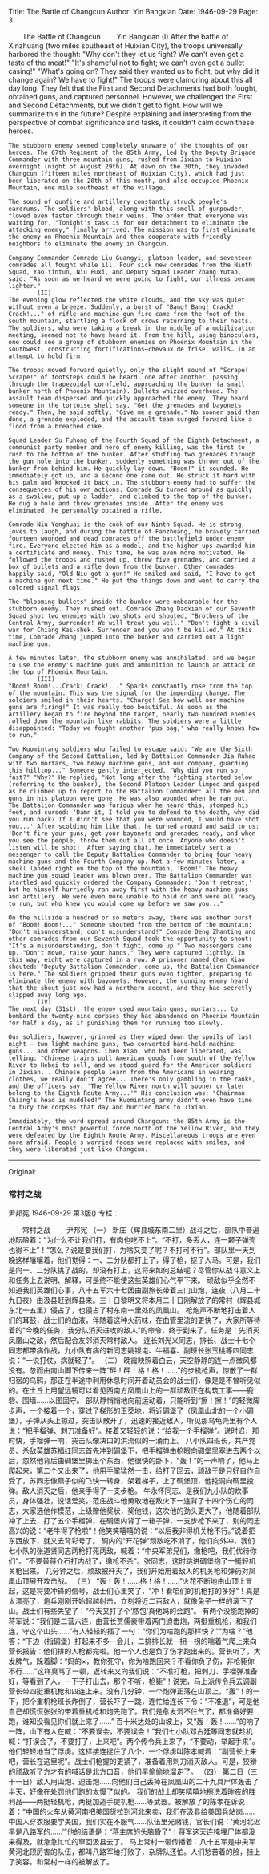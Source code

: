 Title: The Battle of Changcun
Author: Yin Bangxian
Date: 1946-09-29
Page: 3

　　The Battle of Changcun
　　Yin Bangxian
            (I)
    After the battle of Xinzhuang (two miles southeast of Huixian City), the troops universally harbored the thought: "Why don't they let us fight? We can't even get a taste of the meat!" "It's shameful not to fight; we can't even get a bullet casing!" "What's going on? They said they wanted us to fight, but why did it change again? We have to fight!" The troops were clamoring about this all day long. They felt that the First and Second Detachments had both fought, obtained guns, and captured personnel. However, we challenged the First and Second Detachments, but we didn't get to fight. How will we summarize this in the future? Despite explaining and interpreting from the perspective of combat significance and tasks, it couldn't calm down these heroes.

    The stubborn enemy seemed completely unaware of the thoughts of our heroes. The 67th Regiment of the 85th Army, led by the Deputy Brigade Commander with three mountain guns, rushed from Jixian to Huixian overnight (night of August 29th). At dawn on the 30th, they invaded Changcun (fifteen miles northeast of Huixian City), which had just been liberated on the 20th of this month, and also occupied Phoenix Mountain, one mile southeast of the village.

    The sound of gunfire and artillery constantly struck people's eardrums. The soldiers' blood, along with this smell of gunpowder, flowed even faster through their veins. The order that everyone was waiting for, "Tonight's task is for our detachment to eliminate the attacking enemy," finally arrived. The mission was to first eliminate the enemy on Phoenix Mountain and then cooperate with friendly neighbors to eliminate the enemy in Changcun.

    Company Commander Comrade Liu Guangyi, platoon leader, and seventeen comrades all fought while ill. Four sick new comrades from the Ninth Squad, Yao Yintun, Niu Fuxi, and Deputy Squad Leader Zhang Yutao, said: "As soon as we heard we were going to fight, our illness became lighter."
            (II)
    The evening glow reflected the white clouds, and the sky was quiet without even a breeze. Suddenly, a burst of "Bang! Bang! Crack! Crack!..." of rifle and machine gun fire came from the foot of the south mountain, startling a flock of crows returning to their nests. The soldiers, who were taking a break in the middle of a mobilization meeting, seemed not to have heard it. From the hill, using binoculars, one could see a group of stubborn enemies on Phoenix Mountain in the southwest, constructing fortifications—chevaux de frise, walls… in an attempt to hold firm.

    The troops moved forward quietly, only the slight sound of "Scrape! Scrape!" of footsteps could be heard, one after another, passing through the trapezoidal cornfield, approaching the bunker (a small bunker north of Phoenix Mountain). Bullets whizzed overhead. The assault team dispersed and quickly approached the enemy. They heard someone in the tortoise shell say, "Get the grenades and bayonets ready." Then, he said softly, "Give me a grenade." No sooner said than done, a grenade exploded, and the assault team surged forward like a flood from a breached dike.

    Squad Leader Su Fuhong of the Fourth Squad of the Eighth Detachment, a communist party member and hero of enemy killing, was the first to rush to the bottom of the bunker. After stuffing two grenades through the gun hole into the bunker, suddenly something was thrown out of the bunker from behind him. He quickly lay down. "Boom!" it sounded. He immediately got up, and a second one came out. He struck it hard with his palm and knocked it back in. The stubborn enemy had to suffer the consequences of his own actions. Comrade Su turned around as quickly as a swallow, put up a ladder, and climbed to the top of the bunker. He dug a hole and threw grenades inside. After the enemy was eliminated, he personally obtained a rifle.

    Comrade Niu Yonghuai is the cook of our Ninth Squad. He is strong, loves to laugh, and during the battle of Fanzhuang, he bravely carried fourteen wounded and dead comrades off the battlefield under enemy fire. Everyone elected him as a model, and the higher-ups awarded him a certificate and money. This time, he was even more motivated. He followed the troops and rushed up, threw five grenades, and carried a box of bullets and a rifle down from the bunker. Other comrades happily said, "Old Niu got a gun!" He smiled and said, "I have to get a machine gun next time." He put the things down and went to carry the colored signal flags.

    The "blooming bullets" inside the bunker were unbearable for the stubborn enemy. They rushed out. Comrade Zhang Daoxian of our Seventh Squad shot two enemies with two shots and shouted, "Brothers of the Central Army, surrender! We will treat you well." "Don't fight a civil war for Chiang Kai-shek. Surrender and you won't be killed." At this time, Comrade Zhang jumped into the bunker and carried out a light machine gun.

    A few minutes later, the stubborn enemy was annihilated, and we began to use the enemy's machine guns and ammunition to launch an attack on the top of Phoenix Mountain.
            (III)
    "Boom! Boom!...Crack! Crack!..." Sparks constantly rose from the top of the mountain. This was the signal for the impending charge. The soldiers smiled in their hearts. "Charge! See how well our machine guns are firing!" It was really too beautiful. As soon as the artillery began to fire beyond the target, nearly two hundred enemies rolled down the mountain like rabbits. The soldiers were a little disappointed: "Today we fought another 'pus bag,' who really knows how to run."

    Two Kuomintang soldiers who failed to escape said: "We are the Sixth Company of the Second Battalion, led by Battalion Commander Jia Ruhao with two mortars, two heavy machine guns, and our company, guarding this hilltop..." Someone gently interjected, "Why did you run so fast?" "Why?" He replied, "Not long after the fighting started below (referring to the bunker), the Second Platoon Leader limped and gasped as he climbed up to report to the Battalion Commander: all the men and guns in his platoon were gone. He was also wounded when he ran out. The Battalion Commander was furious when he heard this, stomped his feet, and cursed: 'Damn it, I told you to defend to the death, why did you run back? If I didn't see that you were wounded, I would have shot you...' After scolding him like that, he turned around and said to us: 'Don't fire your guns, get your bayonets and grenades ready, and when you see the people, throw them out all at once. Anyone who doesn't listen will be shot!' After saying that, he immediately sent a messenger to call the Deputy Battalion Commander to bring four heavy machine guns and the Fourth Company up. Not a few minutes later, a shell landed right on the top of the mountain, 'Boom!' The heavy machine gun squad leader was blown over. The Battalion Commander was startled and quickly ordered the Company Commander: 'Don't retreat,' but he himself hurriedly ran away first with the heavy machine guns and artillery. We were even more unable to hold on and were all ready to run, but who knew you would come up before we saw you..."

    On the hillside a hundred or so meters away, there was another burst of "Boom! Boom!..." Someone shouted from the bottom of the mountain: "Don't misunderstand, don't misunderstand!" Comrade Deng Zhanting and other comrades from our Seventh Squad took the opportunity to shout: "It's a misunderstanding, don't fight, come up." Two messengers came up. "Don't move, raise your hands." They were captured lightly. In this way, eight were captured in a row. A prisoner named Chen Xiao shouted: "Deputy Battalion Commander, come up, the Battalion Commander is here." The soldiers gripped their guns even tighter, preparing to eliminate the enemy with bayonets. However, the cunning enemy heard that the shout just now had a northern accent, and they had secretly slipped away long ago.
            (IV)
    The next day (31st), the enemy used mountain guns, mortars... to bombard the twenty-nine corpses they had abandoned on Phoenix Mountain for half a day, as if punishing them for running too slowly.

    Our soldiers, however, grinned as they wiped down the spoils of last night – two light machine guns, two converted hand-held machine guns... and other weapons. Chen Xiao, who had been liberated, was telling: "Chinese trains pull American goods from south of the Yellow River to Hebei to sell, and we stood guard for the American soldiers in Jixian... Chinese people learn from the Americans in wearing clothes, we really don't agree... There's only gambling in the ranks, and the officers say: 'The Yellow River north will sooner or later belong to the Eighth Route Army...'" His conclusion was: "Chairman Chiang's head is muddled!" The Kuomintang army didn't even have time to bury the corpses that day and hurried back to Jixian.

    Immediately, the word spread around Changcun: the 85th Army is the Central Army's most powerful force north of the Yellow River, and they were defeated by the Eighth Route Army. Miscellaneous troops are even more afraid. People's worried faces were replaced with smiles, and they were liberated just like Changcun.



<hr /> 

Original: 


### 常村之战
尹邦宪
1946-09-29
第3版()
专栏：

　　常村之战
　　尹邦宪
            （一）
    新庄（辉县城东南二里）战斗之后，部队中普遍地酝酿着：“为什么不让我们打，有肉也吃不上”。“不打，多丢人，连一颗子弹壳也得不上”！“怎么？说是要我们打，为啥又变了呢？不打可不行”。部队里一天到晚这样嚷嚷着，他们觉得：一、二分队都打上了，得了枪，捉了人马。可是，我们是向一、二分队挑了战的，却没有打上，这将来如何总结呢？尽管你从战斗意义上和任务上去说明、解释，可是终不能使这些英雄们心气平下来。
    顽敌似乎全然不知道我们英雄们心事，八十五军六十七团由副旅长带着三门山炮，连夜（八月二十九日夜）由汲县赶到辉县来。三十日黎明又将本月二十日刚解放了的常村（辉县城东北十五里）侵占了，也侵占了村东南一里处的凤凰山。
    枪炮声不断地打击着人们的耳鼓，战士们的血液，伴随着这种火药味，在血管里流的更快了，大家所等待着的“今晚的任务，我分队消灭进攻的敌人”的命令，终于到来了，任务是：先消灭凤凰山之敌，然后配合友邻消灭常村敌人。
    连长刘光义同志，排长、战士十七个同志都带病作战，九小队有病的新同志姚银屯、牛福喜、副班长张玉桃等四同志说：“一说打仗，病就轻了”。
            （二）
    晚霞映照着白云，天空静静的连一点微风都没有。忽而由南山脚下传来一阵“砰！砰！格！格！……”的步机枪声，惊散了一群归宿的乌鸦，那正在半途中利用休息时间开着动员会的战士们，像是是不曾听见似的。在土丘上用望远镜可以看见西南方凤凰山上的一群顽敌正在构筑工事——鹿砦、围墙……以图固守。
    部队静悄悄地向前运动着，只能听到“擦！擦！”的轻微脚步声，一个接着一个，穿过了梯形的玉茭地，将近碉堡了（凤凰山北的一个小碉堡），子弹从头上掠过，突击队散开了，迅速的接近敌人，听见那乌龟壳里有个人说：“把手榴弹、刺刀准备好”。接着又轻轻的说：“给我一个手榴弹”。说时迟，那时快，手榴弹一响，突击队像决口的洪流似的一涌而上。
    八小队四班长，共产党员、杀敌英雄苏福红同志首先冲到碉堡下，把手榴弹由枪眼向碉堡里塞进去两个以后，忽然他背后由碉堡里掷出个东西，他很快的卧下，“轰！”的一声响了，他马上爬起来，第二个又出来了，他用手掌猛然一击，给打了回去，顽敌于是只好自作自受了，苏同志像燕子似的飞快一转身，架着梯子，上了碉堡顶，他挖洞向碉里投弹。敌人消灭之后，他亲手得了一支步枪。
    牛永怀同志、是我们九小队的炊事员，身体强壮，说话爱笑，范庄战斗他勇敢地在敌火下一连背了十四个伤亡的同志，大家选他作模范，上级赠他奖状，奖他钱，这次他的劲头更大了，他随着部队冲了上去，打了五个手榴弹，在碉堡内背了一箱子弹，一支步枪下来了，别的同志高兴的说：“老牛得了枪啦”！他笑笑嘻嘻的说：“以后我非得机关枪不行。”说着把东西放下，就又去背彩号了。
    碉内的“开花弹”顽敌吃不消了，他们向外冲，我们七小队的张道贤同志两枪打死两敌，喊着：“中央军弟兄们，缴枪吧，我们优待你们”。“不要替蒋介石打内战了，缴枪不杀”。张同志，这时跳进碉堡抱了一挺轻机关枪出来。
    几分钟之后，顽敌被歼灭了，我们开始用着敌人的机关枪和弹药对凤凰山顶展开攻击战。
            （三）
    “轰！轰！……格！格！……”火花不断地由山顶上冒起，这是将要冲锋的信号，战士们心里笑了，“冲！看咱们的机枪打的多好”！真是太漂亮了，炮兵刚刚开始超越射击，立刻将近二百敌人，就像兔子一样的滚下了山。战士们有些失望了：“今天又打了个‘脓包’真他妈的会跑”。
    有两个没能跑掉的蒋军说：“我们是二营六连，由营长贾儒豪带着两门迫击炮，两挺重机枪，和我们连，守这个山头……”有人轻轻的插了一句：“你们为啥跑的那样快？”“为啥？”他答：“下边（指碉堡）打起来不多一会儿，二排排长就一拐一拐的喘着气爬上来向营长报告：他们排的人枪都完啦。他一个人也是负了伤才跑出来的。营长听了，大发脾气，跺着脚：“妈的×，教你死守，你为啥跑回来？不看你负了伤，非枪毙你不行……”这样臭骂了一顿，返转来又向我们说：“不准打枪，把刺刀、手榴弹准备好，等看到了人，一下子打出去，那个不听，枪毙”！说完，马上派传令兵去调副营长带四挺重机枪和四连上来。没有几分钟，一个炮弹正落在山顶上，“轰”！的一下，把个重机枪班长炸倒了，营长吓了一跳，连忙给连长下令：“不准退”，可是他自己却慌慌张张的带着重机枪和炮先跑了。我们是愈发沉不住气了，都准备好要跑，谁知没看见你们就上来了……”
    百十米达处的山坡上，又“轰！轰！……”的响了一阵，山下有人在喊：“不要误会，不要误会！”我们七小队邓占廷等同志就趁机喊：“打误会了，不要打了，上来吧”。两个传令兵上来了，“不要动，举起手来”。他们轻轻地当了俘虏。这样接连捉住了八个，一个俘虏叫陈孝喊着：“副营长上来吧，营长在这里呢”。战士们枪握的更紧了，准备着用刺刀消灭敌人。可是，狡猾的顽敌听了方才有的喊话是北方口音，他们早偷偷地溜走了。
            （四）
    第二日（三十一日）敌人用山炮、迫击炮……向他们自己丢掉在凤凰山的二十九具尸体轰击了半天，好像在处罚他们跑的太慢了似的。
    我们的战士却笑嘻嘻地擦洗着昨夜的胜利品——两挺轻机枪，两挺加造手提机枪……等武器。被解放了的陈孝在诉说着：“中国的火车从黄河南把美国货拉到河北来卖，我们在汲县给美国兵站岗……中国人穿衣服要学美国，我们实在不服气……队伍里光赌钱，官长们说：‘黄河北迟早是八路军的……’”他的结语是：“蒋主席的头脑昏了”！蒋军这天连掩埋尸体都没来得及，就急急忙忙的窜回汲县去了。
    马上常村一带传播着：八十五军是中央军黄河北顶厉害的队伍，都叫八路军给打败了，杂牌队还怕。人们愁苦着的脸，挂上了笑容，和常村一样的被解放了。
